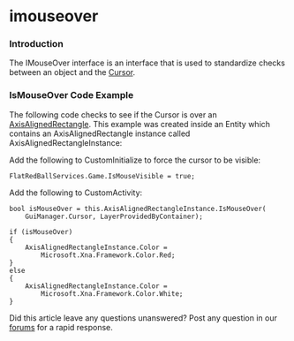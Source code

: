 # imouseover

### Introduction

The IMouseOver interface is an interface that is used to standardize checks between an object and the [Cursor](../../../../frb/docs/index.php).

### IsMouseOver Code Example

The following code checks to see if the Cursor is over an [AxisAlignedRectangle](../../../../frb/docs/index.php). This example was created inside an Entity which contains an AxisAlignedRectangle instance called AxisAlignedRectangleInstance:

Add the following to CustomInitialize to force the cursor to be visible:

```
FlatRedBallServices.Game.IsMouseVisible = true;
```

Add the following to CustomActivity:

```
bool isMouseOver = this.AxisAlignedRectangleInstance.IsMouseOver(
    GuiManager.Cursor, LayerProvidedByContainer);

if (isMouseOver)
{
    AxisAlignedRectangleInstance.Color =
        Microsoft.Xna.Framework.Color.Red;
}
else
{
    AxisAlignedRectangleInstance.Color =
        Microsoft.Xna.Framework.Color.White;
}
```

Did this article leave any questions unanswered? Post any question in our [forums](../../../../frb/forum.md) for a rapid response.
